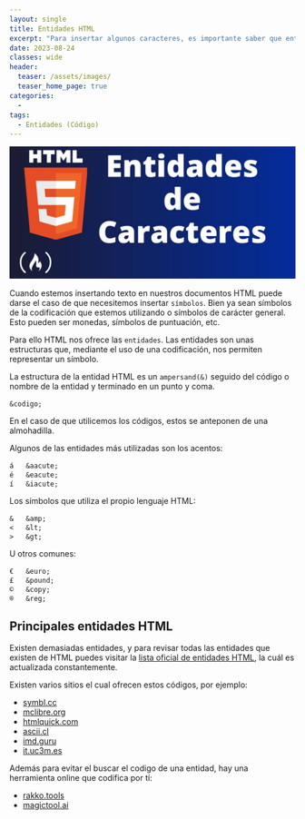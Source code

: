 ```yaml
---
layout: single
title: Entidades HTML
excerpt: "Para insertar algunos caracteres, es importante saber que entidad debemos de insertar y como está conformada cada entidad que se pueda utilizar en este tipo de documentos."
date: 2023-08-24
classes: wide
header:
  teaser: /assets/images/
  teaser_home_page: true
categories:
  - 
tags:
  - Entidades (Código)
---
```


<center>
    <img src='./../assets/images/Entidades/Intro.jpg'>
</center>

Cuando estemos insertando texto en nuestros documentos HTML puede darse el caso de que necesitemos insertar `símbolos`. Bien ya sean símbolos de la codificación que estemos utilizando o símbolos de carácter general. Esto pueden ser monedas, símbolos de puntuación, etc.

Para ello HTML nos ofrece las `entidades`. Las entidades son unas estructuras que, mediante el uso de una codificación, nos permiten representar un símbolo.

La estructura de la entidad HTML es un `ampersand(&)` seguido del código o nombre de la entidad y terminado en un punto y coma.

```text
&codigo;
```

En el caso de que utilicemos los códigos, estos se anteponen de una almohadilla.

Algunos de las entidades más utilizadas son los acentos:

```text
á	&aacute;
é	&eacute;
í	&iacute;
```

Los símbolos que utiliza el propio lenguaje HTML:

```text
&	&amp;
<	&lt;
>	&gt;
```

U otros comunes:

```text
€	&euro;
£	&pound;
©	&copy;
®	&reg;
```

## Principales entidades HTML

Existen demasiadas entidades, y para revisar todas las entidades que existen de HTML puedes visitar la [lista oficial de entidades HTML](https://html.spec.whatwg.org/multipage/named-characters.html#named-character-references), la cuál es actualizada constantemente.

Existen varios sitios el cual ofrecen estos códigos, por ejemplo:

* [symbl.cc](https://symbl.cc/es/html-entities/)
* [mclibre.org](https://www.mclibre.org/consultar/htmlcss/html/html-entidades-caracter.html)
* [htmlquick.com](https://www.htmlquick.com/es/reference/character-entity-reference.html)
* [ascii.cl](https://ascii.cl/es/codigos-html.htm)
* [imd.guru](https://www.imd.guru/sistemas/html/html-entidades-utiles.html)
* [it.uc3m.es](http://www.it.uc3m.es/~amillares/Module4/entidades.html)

Además para evitar el buscar el codigo de una entidad, hay una herramienta online que codifica por tí:

* [rakko.tools](https://es.rakko.tools/tools/21/)
* [magictool.ai](https://magictool.ai/tool/html-decoder-encoder/es/)
